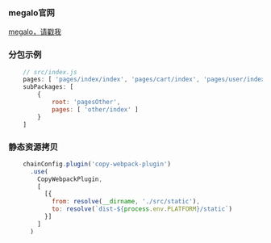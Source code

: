 ### megalo官网

[megalo，请戳我](https://megalojs.org/)

### 分包示例

```javascript
    // src/index.js
    pages: [ 'pages/index/index', 'pages/cart/index', 'pages/user/index' ],
    subPackages: [
        {
            root: 'pagesOther',
            pages: [ 'other/index' ]
        }
    ]
```

### 静态资源拷贝

```javascript
    chainConfig.plugin('copy-webpack-plugin')
      .use(
        CopyWebpackPlugin,
        [
          [{
            from: resolve(__dirname, './src/static'),
            to: resolve(`dist-${process.env.PLATFORM}/static`)
          }]
        ]
      )
```
